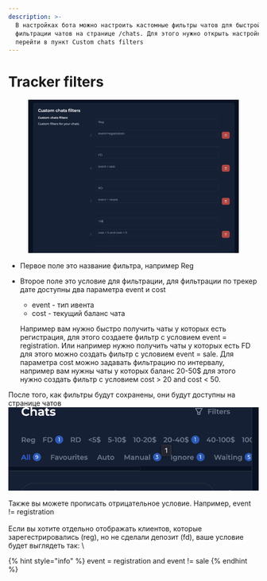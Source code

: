 ```yaml
---
description: >-
  В настройках бота можно настроить кастомные фильтры чатов для быстрой
  фильтрации чатов на странице /chats. Для этого нужно открыть настройки бота и
  перейти в пункт Custom chats filters
---
```


# Tracker filters

<figure><img src="../.gitbook/assets/image (287).png" alt=""><figcaption></figcaption></figure>

* Первое поле это название фильтра, например Reg
*   Второе поле это условие для фильтрации, для фильтрации по трекер дате доступны два параметра event и cost

    * event - тип ивента
    * cost - текущий баланс чата

    Например вам нужно быстро получить чаты у которых есть регистрация, для этого создаете фильтр с условием event = registration. Или например нужно получить чаты у которых есть FD для этого можно создать фильтр с условием event = sale. Для параметра cost можно задавать фильтрацию по интервалу, например вам нужны чаты у которых баланс 20-50$ для этого нужно создать фильтр с условием cost > 20 and cost < 50.

После того, как фильтры будут сохранены, они будут доступны на странице чатов\
![](<../.gitbook/assets/image (288).png>)



Также вы можете прописать отрицательное условие. Например, event != registration\
\
Если вы хотите отдельно отображать клиентов, которые зарегестрировались (reg), но не сделали депозит (fd), ваше условие будет выглядеть так: \


{% hint style="info" %}
event = registration and event != sale
{% endhint %}
